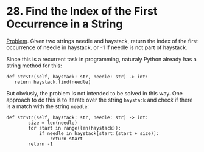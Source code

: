 # 28. Find the Index of the First Occurrence in a String

[Problem](https://leetcode.com/problems/find-the-index-of-the-first-occurrence-in-a-string/description/). Given two strings needle and haystack, return the index of the first occurrence of needle in haystack, or -1 if needle is not part of haystack.

Since this is a recurrent task in programming, naturaly Python already has a string method for this:
 
 ```python3
def strStr(self, haystack: str, needle: str) -> int:
	return haystack.find(needle)
 ```

But obviusly, the problem is not intended to be solved in this way. One approach to do this is to iterate over the string ```haystack``` and check if there is a match with the string ```needle```:

```python3
def strStr(self, haystack: str, needle: str) -> int:
        size = len(needle)
        for start in range(len(haystack)):
            if needle in haystack[start:(start + size)]:
                return start
        return -1
```